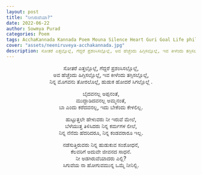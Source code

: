 ```yaml
---
layout: post
title: "ನೀನಿರುವೆಯಾ?"
date: 2022-06-22
author: Sowmya Purad
categories: Poem
tags: AcchaKannada Kannada Poem Mouna Silence Heart Guri Goal Life philosophy search hudukaata tatva question
cover: "assets/neeniruveya-acchakannada.jpg"
description: ಸೋತರೆ ಎತ್ತಲ್ಲೊಲ್ಲೆ, ಗೆದ್ದರೆ ಪ್ರಶಂಸಿಸಲ್ಲೊಲ್ಲೆ, ಅವ ಹೆಚ್ಚೆಂದು ಹಿಗ್ಗಿಸಲ್ಲೊಲ್ಲೆ, ಇವ ಕೀಳೆಂದು ತಗ್ಗಿಸಲ್ಲೊಲ್ಲೆ.
---
```



<p align = "center"> ಸೋತರೆ ಎತ್ತಲ್ಲೊಲ್ಲೆ, ಗೆದ್ದರೆ ಪ್ರಶಂಸಿಸಲ್ಲೊಲ್ಲೆ, <br>
ಅವ ಹೆಚ್ಚೆಂದು ಹಿಗ್ಗಿಸಲ್ಲೊಲ್ಲೆ, ಇವ ಕೀಳೆಂದು ತಗ್ಗಿಸಲ್ಲೊಲ್ಲೆ, <br>
ನಿನ್ನ ಮೊಗವನು ತೋರಲೊಲ್ಲೆ, ಹುಡುಕ ಹೋದರೆ ಸಿಗಲ್ಲೊಲ್ಲೆ . </p>

<p align = "center"> ಬೈದವನಲ್ಲ ಅಪ್ಪನಂತೆ, <br>
ಮುದ್ದಾಡಿದವನಲ್ಲ ಅಮ್ಮನಂತೆ, <br>
ಬಾ ಎಂದು ಕರೆದವನಲ್ಲ, ಇದು ಬೇಕೆಂದು ಕೇಳಲಿಲ್ಲ. </p>

<p align = "center"> ಹುಟ್ಟುತ್ತಲೇ ಹೇಳುವರು ನೀ ಇರುವೆ ಮೇಲೆ, <br>
ಬೆಳೆಯುತ್ತ ತಿಳಿಸಿದರು ನಿನ್ನ ಕರ್ಮಗಳ ಲೀಲೆ, <br>
ನಿನ್ನ ನೆನೆದು ಹೆದರಿದರೂ, ನಿನ್ನ ಕಂಡವರಾರೂ ಇಲ್ಲ. </p>

<p align = "center"> ನಡೆಸುತ್ತಿರುವರು ನಿನ್ನ ಹುಡುಕುವ ಸಂಶೋಧನೆ, <br>
ಕೆಲವರಿಗೆ ಅದುವೇ ಜೀವನದ ಸಾಧನೆ. <br>
ನೀ ಅಡಗಿರುವೆಯಾದರು ಎಲ್ಲಿ? <br>
ಸಿಗುವೆಯ ನಾ ಹೋಗುವಮುನ್ನ ಒಮ್ಮೆ ನೀನಿಲ್ಲಿ. </p>